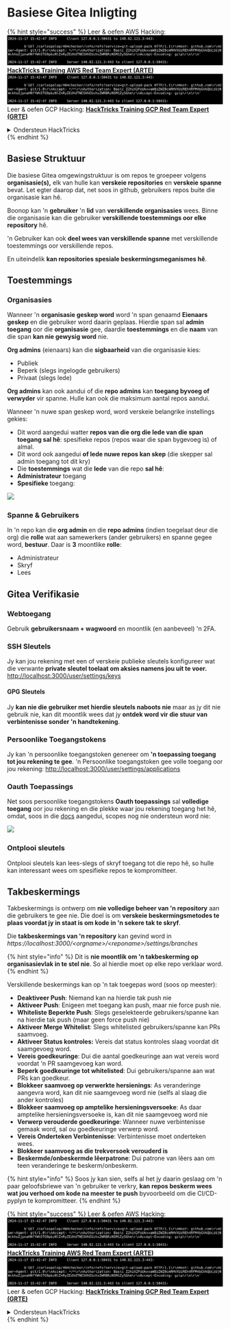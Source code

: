 # Basiese Gitea Inligting

{% hint style="success" %}
Leer & oefen AWS Hacking:<img src="../../.gitbook/assets/image (1).png" alt="" data-size="line">[**HackTricks Training AWS Red Team Expert (ARTE)**](https://training.hacktricks.xyz/courses/arte)<img src="../../.gitbook/assets/image (1).png" alt="" data-size="line">\
Leer & oefen GCP Hacking: <img src="../../.gitbook/assets/image (2).png" alt="" data-size="line">[**HackTricks Training GCP Red Team Expert (GRTE)**<img src="../../.gitbook/assets/image (2).png" alt="" data-size="line">](https://training.hacktricks.xyz/courses/grte)

<details>

<summary>Ondersteun HackTricks</summary>

* Kyk na die [**subskripsie planne**](https://github.com/sponsors/carlospolop)!
* **Sluit aan by die** 💬 [**Discord groep**](https://discord.gg/hRep4RUj7f) of die [**telegram groep**](https://t.me/peass) of **volg** ons op **Twitter** 🐦 [**@hacktricks\_live**](https://twitter.com/hacktricks\_live)**.**
* **Deel hacking truuks deur PRs in te dien na die** [**HackTricks**](https://github.com/carlospolop/hacktricks) en [**HackTricks Cloud**](https://github.com/carlospolop/hacktricks-cloud) github repos.

</details>
{% endhint %}

## Basiese Struktuur

Die basiese Gitea omgewingstruktuur is om repos te groepeer volgens **organisasie(s),** elk van hulle kan **verskeie repositories** en **verskeie spanne** bevat. Let egter daarop dat, net soos in github, gebruikers repos buite die organisasie kan hê.

Boonop kan 'n **gebruiker** 'n **lid** van **verskillende organisasies** wees. Binne die organisasie kan die gebruiker **verskillende toestemmings oor elke repository** hê.

'n Gebruiker kan ook **deel wees van verskillende spanne** met verskillende toestemmings oor verskillende repos.

En uiteindelik **kan repositories spesiale beskermingsmeganismes hê**.

## Toestemmings

### Organisasies

Wanneer 'n **organisasie geskep word** word 'n span genaamd **Eienaars** **geskep** en die gebruiker word daarin geplaas. Hierdie span sal **admin toegang** oor die **organisasie** gee, daardie **toestemmings** en die **naam** van die span **kan nie gewysig word** nie.

**Org admins** (eienaars) kan die **sigbaarheid** van die organisasie kies:

* Publiek
* Beperk (slegs ingelogde gebruikers)
* Privaat (slegs lede)

**Org admins** kan ook aandui of die **repo admins** kan **toegang byvoeg of verwyder** vir spanne. Hulle kan ook die maksimum aantal repos aandui.

Wanneer 'n nuwe span geskep word, word verskeie belangrike instellings gekies:

* Dit word aangedui watter **repos van die org die lede van die span toegang sal hê**: spesifieke repos (repos waar die span bygevoeg is) of almal.
* Dit word ook aangedui **of lede nuwe repos kan skep** (die skepper sal admin toegang tot dit kry)
* Die **toestemmings** wat die **lede** van die repo **sal hê**:
* **Administrateur** toegang
* **Spesifieke** toegang:

![](<../../.gitbook/assets/image (118).png>)

### Spanne & Gebruikers

In 'n repo kan die **org admin** en die **repo admins** (indien toegelaat deur die org) die **rolle** wat aan samewerkers (ander gebruikers) en spanne gegee word, **bestuur**. Daar is **3** moontlike **rolle**:

* Administrateur
* Skryf
* Lees

## Gitea Verifikasie

### Webtoegang

Gebruik **gebruikersnaam + wagwoord** en moontlik (en aanbeveel) 'n 2FA.

### **SSH Sleutels**

Jy kan jou rekening met een of verskeie publieke sleutels konfigureer wat die verwante **private sleutel toelaat om aksies namens jou uit te voer.** [http://localhost:3000/user/settings/keys](http://localhost:3000/user/settings/keys)

#### **GPG Sleutels**

Jy **kan nie die gebruiker met hierdie sleutels naboots nie** maar as jy dit nie gebruik nie, kan dit moontlik wees dat jy **ontdek word vir die stuur van verbintenisse sonder 'n handtekening**.

### **Persoonlike Toegangstokens**

Jy kan 'n persoonlike toegangstoken genereer om **'n toepassing toegang tot jou rekening te gee**. 'n Persoonlike toegangstoken gee volle toegang oor jou rekening: [http://localhost:3000/user/settings/applications](http://localhost:3000/user/settings/applications)

### Oauth Toepassings

Net soos persoonlike toegangstokens **Oauth toepassings** sal **volledige toegang** oor jou rekening en die plekke waar jou rekening toegang het hê, omdat, soos in die [docs](https://docs.gitea.io/en-us/oauth2-provider/#scopes) aangedui, scopes nog nie ondersteun word nie:

![](<../../.gitbook/assets/image (194).png>)

### Ontplooi sleutels

Ontplooi sleutels kan lees-slegs of skryf toegang tot die repo hê, so hulle kan interessant wees om spesifieke repos te kompromitteer.

## Takbeskermings

Takbeskermings is ontwerp om **nie volledige beheer van 'n repository** aan die gebruikers te gee nie. Die doel is om **verskeie beskermingsmetodes te plaas voordat jy in staat is om kode in 'n sekere tak te skryf**.

Die **takbeskermings van 'n repository** kan gevind word in _https://localhost:3000/\<orgname>/\<reponame>/settings/branches_

{% hint style="info" %}
Dit is **nie moontlik om 'n takbeskerming op organisasievlak in te stel nie**. So al hierdie moet op elke repo verklaar word.
{% endhint %}

Verskillende beskermings kan op 'n tak toegepas word (soos op meester):

* **Deaktiveer Push**: Niemand kan na hierdie tak push nie
* **Aktiveer Push**: Enigeen met toegang kan push, maar nie force push nie.
* **Whiteliste Beperkte Push**: Slegs geselekteerde gebruikers/spanne kan na hierdie tak push (maar geen force push nie)
* **Aktiveer Merge Whitelist**: Slegs whitelisted gebruikers/spanne kan PRs saamvoeg.
* **Aktiveer Status kontroles:** Vereis dat status kontroles slaag voordat dit saamgevoeg word.
* **Vereis goedkeuringe**: Dui die aantal goedkeuringe aan wat vereis word voordat 'n PR saamgevoeg kan word.
* **Beperk goedkeuringe tot whitelisted**: Dui gebruikers/spanne aan wat PRs kan goedkeur.
* **Blokkeer saamvoeg op verwerkte hersienings**: As veranderinge aangevra word, kan dit nie saamgevoeg word nie (selfs al slaag die ander kontroles)
* **Blokkeer saamvoeg op amptelike hersieningsversoeke**: As daar amptelike hersieningsversoeke is, kan dit nie saamgevoeg word nie
* **Verwerp verouderde goedkeuringe**: Wanneer nuwe verbintenisse gemaak word, sal ou goedkeuringe verwerp word.
* **Vereis Onderteken Verbintenisse**: Verbintenisse moet onderteken wees.
* **Blokkeer saamvoeg as die trekversoek verouderd is**
* **Beskermde/onbeskermde lêerpatrone**: Dui patrone van lêers aan om teen veranderinge te beskerm/onbeskerm.

{% hint style="info" %}
Soos jy kan sien, selfs al het jy daarin geslaag om 'n paar geloofsbriewe van 'n gebruiker te verkry, **kan repos beskerm wees wat jou verhoed om kode na meester te push** byvoorbeeld om die CI/CD-pyplyn te kompromitteer.
{% endhint %}

{% hint style="success" %}
Leer & oefen AWS Hacking:<img src="../../.gitbook/assets/image (1).png" alt="" data-size="line">[**HackTricks Training AWS Red Team Expert (ARTE)**](https://training.hacktricks.xyz/courses/arte)<img src="../../.gitbook/assets/image (1).png" alt="" data-size="line">\
Leer & oefen GCP Hacking: <img src="../../.gitbook/assets/image (2).png" alt="" data-size="line">[**HackTricks Training GCP Red Team Expert (GRTE)**<img src="../../.gitbook/assets/image (2).png" alt="" data-size="line">](https://training.hacktricks.xyz/courses/grte)

<details>

<summary>Ondersteun HackTricks</summary>

* Kyk na die [**subskripsie planne**](https://github.com/sponsors/carlospolop)!
* **Sluit aan by die** 💬 [**Discord groep**](https://discord.gg/hRep4RUj7f) of die [**telegram groep**](https://t.me/peass) of **volg** ons op **Twitter** 🐦 [**@hacktricks\_live**](https://twitter.com/hacktricks\_live)**.**
* **Deel hacking truuks deur PRs in te dien na die** [**HackTricks**](https://github.com/carlospolop/hacktricks) en [**HackTricks Cloud**](https://github.com/carlospolop/hacktricks-cloud) github repos.

</details>
{% endhint %}
